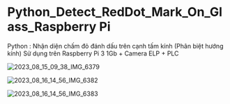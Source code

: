 # Python_Detect_RedDot_Mark_On_Glass_Raspberry Pi
Python : Nhận diện chấm đỏ đánh dấu trên cạnh tấm kính (Phân biệt hướng kính)
Sử dụng trên Raspberry Pi 3 1Gb  + Camera ELP + PLC 

![2023_08_15_09_38_IMG_6379](https://github.com/sanguyeenx96/Python_Detect_RedDot_Mark_On_Glass/assets/103011257/9f1a248f-8827-4a4e-a7f3-9377bed6640b)

![2023_08_16_14_56_IMG_6382](https://github.com/sanguyeenx96/Python_Detect_RedDot_Mark_On_Glass/assets/103011257/c59a6916-7117-4e4f-9022-3e3fc6c11732)

![2023_08_16_14_56_IMG_6383](https://github.com/sanguyeenx96/Python_Detect_RedDot_Mark_On_Glass/assets/103011257/525fdfcd-966e-4261-baf9-1baceede4050)
